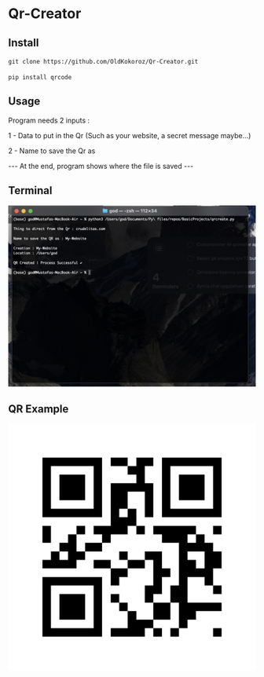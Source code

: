 # Qr-Creator

## Install

    git clone https://github.com/OldKokoroz/Qr-Creator.git

    pip install qrcode


## Usage 


Program needs 2 inputs :

1 - Data to put in the Qr (Such as your website, a secret message maybe...)

2 - Name to save the Qr as

--- At the end, program shows where the file is saved ---


## Terminal 

![Usage Example](TermSS.jpeg)


## QR Example
![QR Example](My-Website.jpeg)
